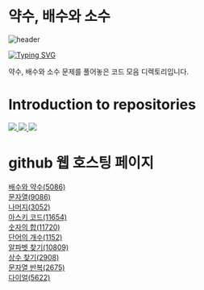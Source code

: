 # 약수, 배수와 소수

![header](https://capsule-render.vercel.app/api?type=egg&color=gradient&height=300&section=header&text=welcome%2&fontSize=50&desc=약수,%20배수와%20소수%20문제)

[![Typing SVG](https://readme-typing-svg.demolab.com?font=Fira+Code&pause=1000&color=93BDF7&background=203AFF00&random=false&width=435&lines=My+name+is+kimganghyeon)](https://git.io/typing-svg)

약수, 배수와 소수 문제를 풀어놓은 코드 모음 디렉토리입니다.


# Introduction to repositories

  <a href="https://www.acmicpc.net/problem/5086">
      <img src ="https://github.com/do04200611/Baekjoon/assets/74278578/0ef42981-c0c1-41cf-871d-096ff62f7626">
  </a>
<a href="https://www.acmicpc.net/problem/2501">
  <img src="https://github.com/do04200611/Baekjoon/assets/74278578/b0d3fd0e-9ed6-4c10-b608-b99ebd0e43a7"> 
</a>

 <a href="https://www.acmicpc.net/problem/9506">
      <img src ="https://github.com/do04200611/Baekjoon/assets/74278578/15365a83-1f42-45d2-8a98-5ccbf131f758">
  </a>

# github 웹 호스팅 페이지

<a href="https://do04200611.github.io/Baekjoon/%EC%95%BD%EC%88%98,%20%EB%B0%B0%EC%88%98%EC%99%80%20%EC%86%8C%EC%88%98/%EB%B0%B0%EC%88%98%EC%99%80%20%EC%95%BD%EC%88%98/index.html">배수와 약수(5086)</a><br>
<a href="https://do04200611.github.io/Baekjoon/%EB%AC%B8%EC%9E%90%EC%97%B4/%EB%AC%B8%EC%9E%90%EC%97%B4(9086)/index.html">문자열(9086)</a><br>
<a href="https://do04200611.github.io/Baekjoon/%EB%B0%B0%EC%97%B4/%EB%82%98%EB%A8%B8%EC%A7%80%20(3052)/index.html">나머지(3052)</a><br>
<a href="https://do04200611.github.io/Baekjoon/%EB%AC%B8%EC%9E%90%EC%97%B4/%EC%95%84%EC%8A%A4%ED%82%A4%20%EC%BD%94%EB%93%9C(11654)/index.html">아스키 코드(11654)</a><br>
<a href="https://do04200611.github.io/Baekjoon/%EB%AC%B8%EC%9E%90%EC%97%B4/%EC%88%AB%EC%9E%90%EC%9D%98%20%ED%95%A9(11720)/index.html">숫자의 합(11720)</a><br>
<a href="https://do04200611.github.io/Baekjoon/1152(%EB%8B%A8%EC%96%B4%EC%9D%98%20%EA%B0%9C%EC%88%98)/index.html">단어의 개수(1152)</a><br>
<a href="https://do04200611.github.io/Baekjoon/%EB%AC%B8%EC%9E%90%EC%97%B4/%EC%95%8C%ED%8C%8C%EB%B2%B3%20%EC%B0%BE%EA%B8%B0(10809)/index.html">알파벳 찾기(10809)</a><br>
<a href="https://do04200611.github.io/Baekjoon/%EB%AC%B8%EC%9E%90%EC%97%B4/%EC%83%81%EC%88%98(2908)/index.html">상수 찾기(2908)</a><br>
<a href="https://do04200611.github.io/Baekjoon/%EB%AC%B8%EC%9E%90%EC%97%B4/%EB%AC%B8%EC%9E%90%EC%97%B4%20%EB%B0%98%EB%B3%B5(2657)/index.html">문자열 반복(2675)</a><br>
<a href="https://do04200611.github.io/Baekjoon/%EB%AC%B8%EC%9E%90%EC%97%B4/%EB%8B%A4%EC%9D%B4%EC%96%BC(5622)/index.html">다이얼(5622)</a><br>

